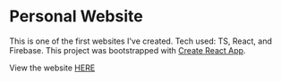 # Personal Website
This is one of the first websites I've created.
Tech used: TS, React, and Firebase.
This project was bootstrapped with [Create React App](https://github.com/facebook/create-react-app).

View the website [HERE](https://pwallis.com)
